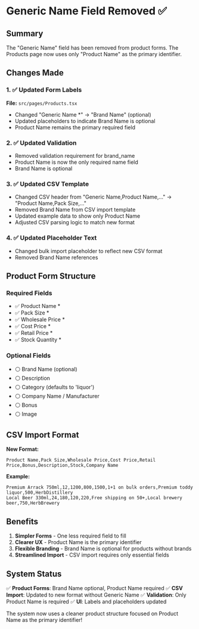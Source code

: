 # Generic Name Field Removed ✅

## Summary

The "Generic Name" field has been removed from product forms. The Products page now uses only "Product Name" as the primary identifier.

## Changes Made

### 1. ✅ Updated Form Labels
**File:** `src/pages/Products.tsx`
- Changed "Generic Name *" → "Brand Name" (optional)
- Updated placeholders to indicate Brand Name is optional
- Product Name remains the primary required field

### 2. ✅ Updated Validation
- Removed validation requirement for brand_name
- Product Name is now the only required name field
- Brand Name is optional

### 3. ✅ Updated CSV Template
- Changed CSV header from "Generic Name,Product Name,..." → "Product Name,Pack Size,..."
- Removed Brand Name from CSV import template
- Updated example data to show only Product Name
- Adjusted CSV parsing logic to match new format

### 4. ✅ Updated Placeholder Text
- Changed bulk import placeholder to reflect new CSV format
- Removed Brand Name references

## Product Form Structure

### Required Fields
- ✅ Product Name *
- ✅ Pack Size *
- ✅ Wholesale Price *
- ✅ Cost Price *
- ✅ Retail Price *
- ✅ Stock Quantity *

### Optional Fields
- ⚪ Brand Name (optional)
- ⚪ Description
- ⚪ Category (defaults to 'liquor')
- ⚪ Company Name / Manufacturer
- ⚪ Bonus
- ⚪ Image

## CSV Import Format

**New Format:**
```
Product Name,Pack Size,Wholesale Price,Cost Price,Retail Price,Bonus,Description,Stock,Company Name
```

**Example:**
```
Premium Arrack 750ml,12,1200,800,1500,1+1 on bulk orders,Premium toddy liquor,500,HerbDistillery
Local Beer 330ml,24,180,120,220,Free shipping on 50+,Local brewery beer,750,HerbBrewery
```

## Benefits

1. **Simpler Forms** - One less required field to fill
2. **Clearer UX** - Product Name is the primary identifier
3. **Flexible Branding** - Brand Name is optional for products without brands
4. **Streamlined Import** - CSV import requires only essential fields

## System Status

✅ **Product Forms**: Brand Name optional, Product Name required
✅ **CSV Import**: Updated to new format without Generic Name
✅ **Validation**: Only Product Name is required
✅ **UI**: Labels and placeholders updated

The system now uses a cleaner product structure focused on Product Name as the primary identifier!

